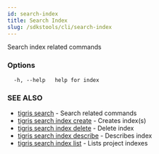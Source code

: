 ```yaml
---
id: search-index
title: Search Index
slug: /sdkstools/cli/search-index
---
```


Search index related commands

### Options

```
  -h, --help   help for index
```

### SEE ALSO

- [tigris search](tigris_search.md) - Search related commands
- [tigris search index create](tigris_search_index_create.md) - Creates index(s)
- [tigris search index delete](tigris_search_index_delete.md) - Delete index
- [tigris search index describe](tigris_search_index_describe.md) - Describes index
- [tigris search index list](tigris_search_index_list.md) - Lists project indexes
